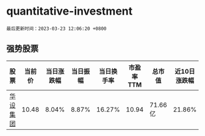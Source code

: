 # quantitative-investment

`最后更新时间：2023-03-23 12:06:20 +0800`

## 强势股票

|股票|当前价|当日涨跌幅|当日振幅|当日换手率|市盈率TTM|总市值|近10日涨跌幅|
|----|----|----|----|----|----|----|----|
|[华设集团](https://xueqiu.com/S/SH603018)|10.48|8.04%|8.87%|16.27%|10.94|71.66亿|21.86%|
